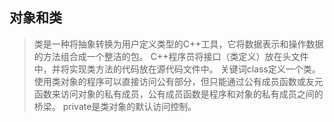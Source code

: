 ## 对象和类
> 类是一种将抽象转换为用户定义类型的C++工具，它将数据表示和操作数据的方法组合成一个整洁的包。
C++程序员将接口（类定义）放在头文件中，并将实现类方法的代码放在源代码文件中。
关键词class定义一个类。
使用类对象的程序可以直接访问公有部分，但只能通过公有成员函数或友元函数来访问对象的私有成员，公有成员函数是程序和对象的私有成员之间的桥梁。
private是类对象的默认访问控制。


